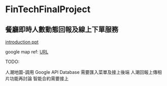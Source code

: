 # FinTechFinalProject

## 餐廳即時人數動態回報及線上下單服務


[introduction ppt](http://cherry.cs.nccu.edu.tw/~s10410/ppt/?mkd=fintech.md&theme=solarized.css)

google map ref: [URL](https://noob.tw/web-visualization-google-maps/)

TODO:

人潮地圖-調用 Google API
Database 需要匯入菜單及接上後端
人潮回報上傳相片功能再討論
智能合約需要接上
